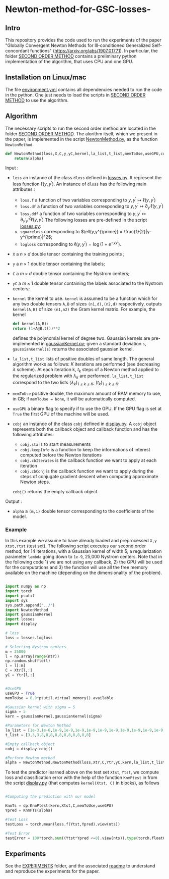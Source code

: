 # Newton-method-for-GSC-losses-

## Intro

This repository provides the code used to run the experiments of the paper "Globally Convergent Newton Methods for Ill-conditioned Generalized Self-concordant functions" (https://arxiv.org/abs/1907.01771). In particular, the folder [SECOND ORDER METHOD](https://github.com/umarteau/Newton-Method-for-GSC-losses-/tree/master/SECOND%20ORDER%20METHOD) contains a preliminary python implementation of the algorithm, that uses CPU and one GPU.

## Installation on Linux/mac

The file [environment.yml](https://github.com/umarteau/Newton-Method-for-GSC-losses-/blob/master/environment.yml) contains all dependencies needed to run the code in the python. One just needs to load the scripts in [SECOND ORDER METHOD](https://github.com/umarteau/Newton-Method-for-GSC-losses-/tree/master/SECOND%20ORDER%20METHOD)  to use the algorithm.



## Algorithm

The necessary scripts to run the second order method are located in the folder [SECOND ORDER METHOD](https://github.com/umarteau/Newton-Method-for-GSC-losses-/tree/master/SECOND%20ORDER%20METHOD). The alorithm itself, which we present in the paper, is implemented in the script [NewtonMethod.py](https://github.com/umarteau/Newton-Method-for-GSC-losses-/blob/master/SECOND%20ORDER%20METHOD/NewtonMethod.py), as the function `NewtonMethod`.

```python
def NewtonMethod(loss,X,C,y,yC,kernel,la_list,t_list,memToUse,useGPU,cobj):
    return(alpha)
```

Input : 

* `loss` an instance of the class `dloss` defined in [losses.py](https://github.com/umarteau/Newton-Method-for-GSC-losses-/blob/master/SECOND%20ORDER%20METHOD/losses.py). It represent the loss function $\ell(y,y^{\prime})$. An instance of `dloss` has the following main attributes : 
    + `loss.f` a function of two variables corresponding to $y,y^{\prime} \mapsto \ell(y,y^{\prime})$
    + `loss.df` a function of two variables corresponding to $y,y^{\prime} \mapsto \partial_{y^{\prime}}\ell(y,y^{\prime})$
    + `loss.ddf` a function of two variables corresponding to $y,y^{\prime} \mapsto \partial^2_{y^{\prime}y^{\prime}}\ell(y,y^{\prime})$
    The following losses are pre-defined in the script [losses.py](https://github.com/umarteau/Newton-Method-for-GSC-losses-/blob/master/SECOND%20ORDER%20METHOD/losses.py):
     - `squareloss` corresponding to $\ell(y,y^{\prime}) = \frac{1}{2}|y-y^{\prime}|^2$;
     - `logloss` corresponding to $\ell(y,y^{\prime}) = \log(1+e^{-yy^{\prime}})$.
* `X` a $n \times d$ double tensor containing the training points ;
* `y` a $n \times 1$ double tensor containing the labels;
* `C` a $m \times d$ double tensor containing the Nystrom centers;
* `yC` a $m \times 1$ double tensor containing the labels associated to the Nystrom centers;
* `kernel` the kernel to use. `kernel` is assumed to be a function which for any two double tensors `A,B` of sizes `(n1,d),(n2,d)` respectively, outputs `kernel(A,B)` of size `(n1,n2)` the Gram kernel matrix.
    For example, the kernel 
     ```python
    def kernel(A,B):
    return (1+A@B.t())**2
    ```
    defines the polynomial kernel of degree two.
    Gaussian kernels are pre-implemented in [gaussianKernel.py](https://github.com/umarteau/Newton-Method-for-GSC-losses-/blob/master/SECOND%20ORDER%20METHOD/gaussianKernel.py); given a standard deviation `s`, `gaussianKernel(s)` returns the associated gaussian kernel. 
* `la_list,t_list` lists of positive doubles of same length.
 The general algorithm works as follows: $K$ iterations are performed (see decreasing $\lambda$ scheme). At each iteration k, $t_k$ steps of a Newton method applied to the regularized problem with $\lambda_k$ are performed. `la_list,t_list` correspond to the two lists $(\lambda_k)_{1\leq k \leq K},~(t_k)_{1 \leq k \leq K}$. 
* `memToUse`  positive double, the maximum amount of RAM memory to use, in GB; if `memToUse = None`, it will be automatically computed.
* `useGPU` a binary flag to specify if to use the GPU. If the GPU flag is set at `True` the first GPU of the machine will be used.
* `cobj` an instance of the class `cobj` defined in [display.py](https://github.com/umarteau/Newton-Method-for-GSC-losses-/blob/master/SECOND%20ORDER%20METHOD/display.py). A `cobj` object represents both the callback object and callback function and has the following attributes:
    - `cobj.start` to start measurements
    - `cobj.keepInfo` is a function to keep the informations of interest computed before the Newton iterations
    - `cobj.cbIterates` is the callback function we want to apply at each iteration
    - `cobj.cbConj` is the callback function we want to apply during the steps of conjugate gradient descent when computing approximate Newton steps.

    `cobj()` returns the empty callback object. 

Output : 

* `alpha` a `(m,1)` double tensor corresponding to the coefficients of the model.

### Example

In this example we assume to have already loaded and preprocessed `X,y` `Xtst,Ytst` (test set). The following script executes our second order method, for 14 iterations, with a Gaussian kernel of width 5, a regularization parameter `lambda` going down to  `1e-9`, 25,000 Nystrom centers. Note that in the following code 1) we are not using any callback, 2) the GPU will be used for the computations and 3) the function will use all the free memory available on the machine (depending on the dimensionality of the problem).

```python

import numpy as np
import torch
import psutil
import sys
sys.path.append("../")
import NewtonMethod
import gaussianKernel
import losses
import display

# loss
loss = losses.logloss

# Selecting Nystrom centers
m = 25000
l = np.array(range(ntr))
np.random.shuffle(l)
l = l[:m]
C = Xtr[l,:]
yC = Ytr[l,:]


#UseGPU
useGPU = True
memToUse = 0.9*psutil.virtual_memory().available

#Gaussian kernel with sigma = 5
sigma = 5
kern = gaussianKernel.gaussianKernel(sigma)

#Parameters for Newton Method
la_list = [1e-3,1e-6,1e-9,1e-9,1e-9,1e-9,1e-9,1e-9,1e-9,1e-9,1e-9,1e-9,1e-9,1e-9]
t_list = [3,3,3,8,8,8,8,8,8,8,8,8,8,8]

#Empty callback object
cobj = display.cobj()

#Perform Newton method
alpha = NewtonMethod.NewtonMethod(loss,Xtr,C,Ytr,yC,kern,la_list,t_list,memToUse = memToUse,cobj = cobj)
```

To test the predictor learned above on the test set `Xtst`, `Ytst`, we compute loss and classification error with the help of the function `KnmPtest` in from the script [display.py](https://github.com/umarteau/Newton-Method-for-GSC-losses-/blob/master/SECOND%20ORDER%20METHOD/display.py) (that computes `kernel(Xtst, C)` in blocks), as follows


``` python

#Computing the prediction with our model 

KnmTs = dp.KnmPtest(kern,Xtst,C,memToUse,useGPU)
Ypred = KnmPTs(alpha)

#Test Loss
testLoss = torch.mean(loss.f(Ytst,Ypred).view(nts))

#Test Error
testError = 100*torch.sum((Ytst*Ypred <=0).view(nts)).type(torch.float64)/nts

```


## Experiments


See the [EXPERIMENTS](https://github.com/umarteau/Newton-Method-for-GSC-losses-/tree/master/EXPERIMENTS) folder, and the associated [readme](https://github.com/umarteau/Newton-Method-for-GSC-losses-/blob/master/EXPERIMENTS/readme.md) to understand and reproduce the experiments for the paper. 
